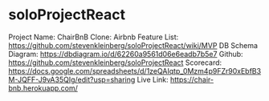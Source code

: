 # soloProjectReact
 Project Name: ChairBnB
   Clone: Airbnb
   Feature List: https://github.com/stevenkleinberg/soloProjectReact/wiki/MVP
   DB Schema Diagram: https://dbdiagram.io/d/62260a9561d06e6eadb7b5e7
   Github:  https://github.com/stevenkleinberg/soloProjectReact
   Scorecard: https://docs.google.com/spreadsheets/d/1zeQAIqtp_0Mzm4p9FZr90xEbfB3M-JQFF-J9vA35QIg/edit?usp=sharing
   Live Link: https://chair-bnb.herokuapp.com/

